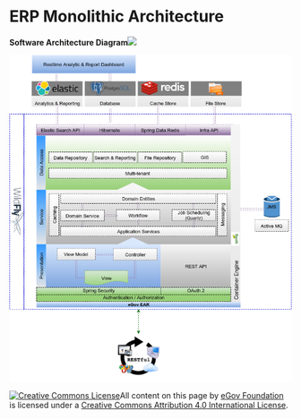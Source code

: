# ERP Monolithic Architecture

**Software Architecture Diagram**![](blob:https://digit-discuss.atlassian.net/d265c6d1-485e-467b-812a-84208a9fa5ce#media-blob-url=true&id=1ae459af-9602-4d26-82e1-c4a1f4800a94&collection=contentId-413859987&contextId=413859987&mimeType=image%2Fpng&name=image-20200508-072859.png&size=121854&width=868&height=1004)

![](../../.gitbook/assets/image-20200508-072859.png)



 [![Creative Commons License](https://i.creativecommons.org/l/by/4.0/80x15.png)​](http://creativecommons.org/licenses/by/4.0/)All content on this page by [eGov Foundation](https://egov.org.in/) is licensed under a [Creative Commons Attribution 4.0 International License](http://creativecommons.org/licenses/by/4.0/).


